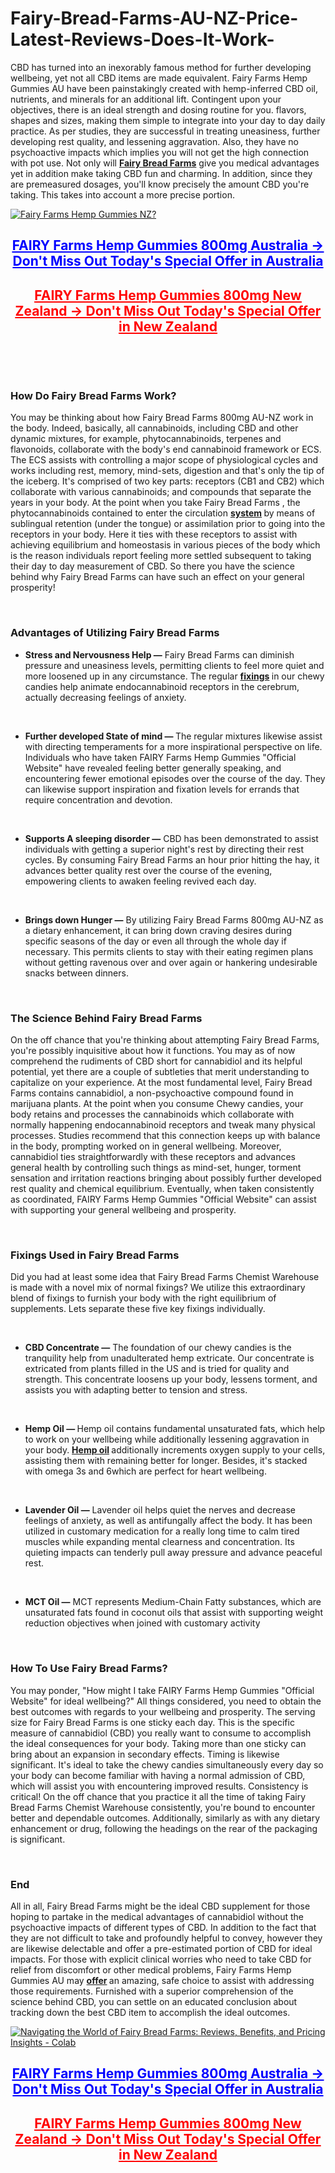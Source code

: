 # Fairy-Bread-Farms-AU-NZ-Price-Latest-Reviews-Does-It-Work-

<p>CBD has turned into an inexorably famous method for further developing wellbeing, yet not all CBD items are made equivalent. Fairy Farms Hemp Gummies AU have been painstakingly created with hemp-inferred CBD oil, nutrients, and minerals for an additional lift. Contingent upon your objectives, there is an ideal strength and dosing routine for you. flavors, shapes and sizes, making them simple to integrate into your day to day daily practice. As per studies, they are successful in treating uneasiness, further developing rest quality, and lessening aggravation. Also, they have no psychoactive impacts which implies you will not get the high connection with pot use. Not only will&nbsp;<strong><a href="https://fairybreadfarms.com.au/">Fairy Bread Farms</a></strong>&nbsp;give you medical advantages yet in addition make taking CBD fun and charming. In addition, since they are premeasured dosages, you'll know precisely the amount CBD you're taking. This takes into account a more precise portion.</p>
<p><a href="https://au-fairybreadfarms.com/get/fairy-au/"><img src="https://cdn.hashnode.com/res/hashnode/image/upload/v1728989312635/12ba708f-ec6e-4896-a3c0-b2747d88f42f.png" alt="Fairy Farms Hemp Gummies NZ?" border="0" /></a></p>
<h2 style="text-align: center;"><span style="text-decoration: underline; color: #0000ff;"><strong><a style="color: #0000ff; text-decoration: underline;" href="https://au-fairybreadfarms.com/get/fairy-au/">FAIRY Farms Hemp Gummies 800mg Australia -&gt; Don't Miss Out Today's Special Offer in Australia</a></strong></span></h2>
<h2 style="text-align: center;"><span style="text-decoration: underline; color: #ff0000;"><strong><a style="color: #ff0000; text-decoration: underline;" href="https://au-fairybreadfarms.com/get/fairy-nz/">FAIRY Farms Hemp Gummies 800mg New Zealand -&gt; Don't Miss Out Today's Special Offer in New Zealand</a></strong></span></h2>
<p>&nbsp;</p>
<p>&nbsp;</p>
<h3><strong>How Do Fairy Bread Farms Work?</strong></h3>
<p>You may be thinking about how Fairy Bread Farms 800mg AU-NZ work in the body. Indeed, basically, all cannabinoids, including CBD and other dynamic mixtures, for example, phytocannabinoids, terpenes and flavonoids, collaborate with the body's end cannabinoid framework or ECS. The ECS assists with controlling a major scope of physiological cycles and works including rest, memory, mind-sets, digestion and that's only the tip of the iceberg. It's comprised of two key parts: receptors (CB1 and CB2) which collaborate with various cannabinoids; and compounds that separate the years in your body. At the point when you take Fairy Bread Farms , the phytocannabinoids contained to enter the circulation&nbsp;<strong><a href="https://au-fairybreadfarms.com/">system</a>&nbsp;</strong>by means of sublingual retention (under the tongue) or assimilation prior to going into the receptors in your body. Here it ties with these receptors to assist with achieving equilibrium and homeostasis in various pieces of the body which is the reason individuals report feeling more settled subsequent to taking their day to day measurement of CBD. So there you have the science behind why Fairy Bread Farms can have such an effect on your general prosperity!</p>
<p>&nbsp;</p>
<h3><strong>Advantages of Utilizing Fairy Bread Farms</strong></h3>
<ul>
<li><strong>Stress and Nervousness Help &mdash;</strong>&nbsp;Fairy Bread Farms can diminish pressure and uneasiness levels, permitting clients to feel more quiet and more loosened up in any circumstance. The regular&nbsp;<strong><a href="https://foreverhemp.co.nz/fairy-bread-farms/">fixings</a>&nbsp;</strong>in our chewy candies help animate endocannabinoid receptors in the cerebrum, actually decreasing feelings of anxiety.</li>
</ul>
<p>&nbsp;</p>
<ul>
<li><strong>Further developed State of mind &mdash;&nbsp;</strong>The regular mixtures likewise assist with directing temperaments for a more inspirational perspective on life. Individuals who have taken FAIRY Farms Hemp Gummies "Official Website" have revealed feeling better generally speaking, and encountering fewer emotional episodes over the course of the day. They can likewise support inspiration and fixation levels for errands that require concentration and devotion.</li>
</ul>
<p>&nbsp;</p>
<ul>
<li><strong>Supports A sleeping disorder &mdash;</strong>&nbsp;CBD has been demonstrated to assist individuals with getting a superior night's rest by directing their rest cycles. By consuming Fairy Bread Farms an hour prior hitting the hay, it advances better quality rest over the course of the evening, empowering clients to awaken feeling revived each day.</li>
</ul>
<p>&nbsp;</p>
<ul>
<li><strong>Brings down Hunger &mdash;</strong>&nbsp;By utilizing Fairy Bread Farms 800mg AU-NZ as a dietary enhancement, it can bring down craving desires during specific seasons of the day or even all through the whole day if necessary. This permits clients to stay with their eating regimen plans without getting ravenous over and over again or hankering undesirable snacks between dinners.</li>
</ul>
<p>&nbsp;</p>
<h3><strong>The Science Behind Fairy Bread Farms</strong></h3>
<p>On the off chance that you're thinking about attempting Fairy Bread Farms, you're possibly inquisitive about how it functions. You may as of now comprehend the rudiments of CBD short for cannabidiol and its helpful potential, yet there are a couple of subtleties that merit understanding to capitalize on your experience. At the most fundamental level, Fairy Bread Farms contains cannabidiol, a non-psychoactive compound found in marijuana plants. At the point when you consume Chewy candies, your body retains and processes the cannabinoids which collaborate with normally happening endocannabinoid receptors and tweak many physical processes. Studies recommend that this connection keeps up with balance in the body, prompting worked on in general wellbeing. Moreover, cannabidiol ties straightforwardly with these receptors and advances general health by controlling such things as mind-set, hunger, torment sensation and irritation reactions bringing about possibly further developed rest quality and chemical equilibrium. Eventually, when taken consistently as coordinated, FAIRY Farms Hemp Gummies "Official Website" can assist with supporting your general wellbeing and prosperity.</p>
<p>&nbsp;</p>
<h3><strong>Fixings Used in Fairy Bread Farms</strong></h3>
<p>Did you had at least some idea that Fairy Bread Farms Chemist Warehouse is made with a novel mix of normal fixings? We utilize this extraordinary blend of fixings to furnish your body with the right equilibrium of supplements. Lets separate these five key fixings individually.</p>
<p>&nbsp;</p>
<ul>
<li><strong>CBD Concentrate &mdash;</strong>&nbsp;The foundation of our chewy candies is the tranquility help from unadulterated hemp extricate. Our concentrate is extricated from plants filled in the US and is tried for quality and strength. This concentrate loosens up your body, lessens torment, and assists you with adapting better to tension and stress.</li>
</ul>
<p>&nbsp;</p>
<ul>
<li><strong>Hemp Oil &mdash;&nbsp;</strong>Hemp oil contains fundamental unsaturated fats, which help to work on your wellbeing while additionally lessening aggravation in your body.&nbsp;<strong><a href="https://fairybreadfarms.com.au/neuropure/">Hemp oil</a>&nbsp;</strong>additionally increments oxygen supply to your cells, assisting them with remaining better for longer. Besides, it's stacked with omega 3s and 6which are perfect for heart wellbeing.</li>
</ul>
<p>&nbsp;</p>
<ul>
<li><strong>Lavender Oil &mdash;</strong>&nbsp;Lavender oil helps quiet the nerves and decrease feelings of anxiety, as well as antifungally affect the body. It has been utilized in customary medication for a really long time to calm tired muscles while expanding mental clearness and concentration. Its quieting impacts can tenderly pull away pressure and advance peaceful rest.</li>
</ul>
<p>&nbsp;</p>
<ul>
<li><strong>MCT Oil &mdash;</strong>&nbsp;MCT represents Medium-Chain Fatty substances, which are unsaturated fats found in coconut oils that assist with supporting weight reduction objectives when joined with customary activity</li>
</ul>
<p>&nbsp;</p>
<h3><strong>How To Use Fairy Bread Farms?</strong></h3>
<p>You may ponder, "How might I take FAIRY Farms Hemp Gummies "Official Website" for ideal wellbeing?" All things considered, you need to obtain the best outcomes with regards to your wellbeing and prosperity. The serving size for Fairy Bread Farms is one sticky each day. This is the specific measure of cannabidiol (CBD) you really want to consume to accomplish the ideal consequences for your body. Taking more than one sticky can bring about an expansion in secondary effects. Timing is likewise significant. It's ideal to take the chewy candies simultaneously every day so your body can become familiar with having a normal admission of CBD, which will assist you with encountering improved results. Consistency is critical! On the off chance that you practice it all the time of taking Fairy Bread Farms Chemist Warehouse consistently, you're bound to encounter better and dependable outcomes. Additionally, similarly as with any dietary enhancement or drug, following the headings on the rear of the packaging is significant.</p>
<p>&nbsp;</p>
<h3><strong>End</strong></h3>
<p>All in all, Fairy Bread Farms might be the ideal CBD supplement for those hoping to partake in the medical advantages of cannabidiol without the psychoactive impacts of different types of CBD. In addition to the fact that they are not difficult to take and profoundly helpful to convey, however they are likewise delectable and offer a pre-estimated portion of CBD for ideal impacts. For those with explicit clinical worries who need to take CBD for relief from discomfort or other medical problems, Fairy Farms Hemp Gummies AU may&nbsp;<strong><a href="https://fairybreadfarms.com.au/natures-remedy-fungi-remover/">offer</a>&nbsp;</strong>an amazing, safe choice to assist with addressing those requirements. Furnished with a superior comprehension of the science behind CBD, you can settle on an educated conclusion about tracking down the best CBD item to accomplish the ideal outcomes.</p>
<p><a href="https://au-fairybreadfarms.com/get/fairy-au/"><img src="https://devfolio-prod.s3.ap-south-1.amazonaws.com/projects/6b759590f80d4b96bb326d64012d9f27/9e1028ad-a5cf-4d7c-876f-410676e823a7.jpeg" alt="Navigating the World of Fairy Bread Farms: Reviews, Benefits, and Pricing  Insights - Colab" border="0" /></a></p>
<h2 style="text-align: center;"><span style="text-decoration: underline; color: #0000ff;"><strong><a style="color: #0000ff; text-decoration: underline;" href="https://au-fairybreadfarms.com/get/fairy-au/">FAIRY Farms Hemp Gummies 800mg Australia -&gt; Don't Miss Out Today's Special Offer in Australia</a></strong></span></h2>
<h2 style="text-align: center;"><span style="text-decoration: underline; color: #ff0000;"><strong><a style="color: #ff0000; text-decoration: underline;" href="https://au-fairybreadfarms.com/get/fairy-nz/">FAIRY Farms Hemp Gummies 800mg New Zealand -&gt; Don't Miss Out Today's Special Offer in New Zealand</a></strong></span></h2>
